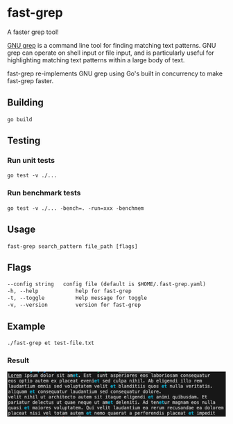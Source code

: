 # fast-grep

A faster grep tool!

[GNU grep](https://www.gnu.org/software/grep/) is a command line tool for
finding matching text patterns. GNU grep can operate on shell input or file
input, and is particularly useful for highlighting matching text patterns within
a large body of text.

fast-grep re-implements GNU grep using Go's built in concurrency to make
fast-grep faster.

## Building

```shell
go build
```

## Testing

### Run unit tests

```shell
go test -v ./...
```

### Run benchmark tests

```shell
go test -v ./... -bench=. -run=xxx -benchmem
```

## Usage

```text
fast-grep search_pattern file_path [flags]
```

## Flags

```text
--config string   config file (default is $HOME/.fast-grep.yaml)
-h, --help            help for fast-grep
-t, --toggle          Help message for toggle
-v, --version         version for fast-grep
```

## Example

```shell
./fast-grep et test-file.txt
```

### Result

![image info](./images/readme_results.png)
